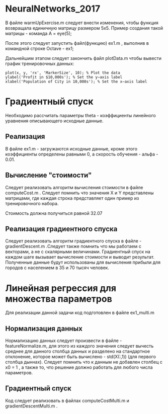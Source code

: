 # NeuralNetworks_2017

В файле	warmUpExercise.m следует внести изменения, чтобы функция возвращала единичную матрицу размером 5х5. Пример создания такой матрицы - команда A = eye(5);

После этого следует запустить файл(функцию) ex1.m , выполнив в командной строке Octave - ex1;

Дальнейшим этапом следует закончить файл plotData.m чтобы вывести график тренировочных данных:

	plot(x, y, 'rx', 'MarkerSize', 10); % Plot the data
	ylabel('Profit in $10,000s'); % Set the y−axis label
	xlabel('Population of City in 10,000s'); % Set the x−axis label


# Градиентный спуск

Необходимо рассчитать параметры theta - коэффициенты линейного уравнения описывающего исходные данные.

## Реализация

В файле ex1.m - загружаются исходные данные, кроме этого коэффициенты определены равными 0, а скорость обучения - альфа - 0.01.
	 

## Вычисление "стоимости"

Следует реализовать алгоритм вычисления стоимости в файле computeCost.m . Следует помнить что значения X и Y представлены матрицами, где каждая строка представляет один пример из тренировочного набора.
	
Стоимость должна получиться равной 32.07

## Реализация градиентного спуска

Следует реализовать алгоритм градиентного спуска в файле - gradientDescent.m .Следует также помнить что мы работаем с векторами, а не с скалярными величинами. Градиентный спуск на каждом шаге вызывает вычисление стоимости и выводит результат. Полученные данные будут использованы для вычисления прибыли для городов с населением в 35 и 70 тысяч человек.


# Линейная регрессия для множества параметров

Для реализации данной задачи код подготовлен в файле ex1_multi.m

## Нормализация данных

Нормализацию данных следует произвести в файле - featureNormalize.m, для этого из каждого значения следует вычесть среднее для данного столбца данных и разделено на стандартное отклонение, которое может быть вычислено - std(X(:,1)) (для первого столбца дыннах). Следует помнить что к данным не добавлен столбец с x0 = 1 , а также то, что решение должно работать для любого числа параметров.

## Градиентный спуск

Код следует реализовать в файлах computeCostMulti.m и gradientDescentMulti.m .
